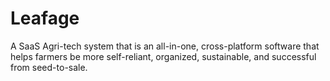 # Leafage
A SaaS Agri-tech system that is an all-in-one, cross-platform software that helps farmers be more self-reliant, organized, sustainable, and successful from seed-to-sale.
